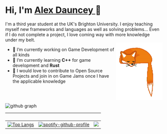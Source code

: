 
<!--
**Shylexx/Shylexx** is a ✨ _special_ ✨ repository because its `README.md` (this file) appears on your GitHub profile.

Here are some ideas to get you started:

- 🔭 I’m currently working on ...
- 🌱 I’m currently learning ...
- 👯 I’m looking to collaborate on ...
- 🤔 I’m looking for help with ...
- 💬 Ask me about ...
- 📫 How to reach me: ...
- 😄 Pronouns: ...
- ⚡ Fun fact: ...
-->

<h1>Hi, I'm <a  href="https://github.com/Shylexx/">Alex Dauncey </a> 👋 </h1>

I'm a third year student at the UK's Brighton University. I enjoy teaching myself new frameworks and languages as well as solving problems... Even if I do not complete a project, I love coming way with more knowledge under my belt. <br>
<img src="foxwag-nobg-cropped.gif" width="150" height="185" align="right">

- 🔭 I’m currently working on Game Development of all kinds
- 🌱 I’m currently learning **C++** for game development and **Rust**
- 💬 I would love to contribute to Open Source Projects and join in on Game Jams once I have the applicable knowledge

<br>

<br>

![github graph](https://activity-graph.herokuapp.com/graph?username=shylexx&theme=react-dark)

&nbsp;             |  &nbsp; | &nbsp;
:-------------------------:|:----------------------------------------------------:|:-------------:
[![Top Langs](https://github-readme-stats.vercel.app/api/top-langs/?username=Shylexx&theme=dark)](https://github.com/Shylexx/)  |  [![spotify-github-profile](https://spotify-github-profile.vercel.app/api/view?uid=21hs7w4szqul5yoyestomcd7y&cover_image=true&theme=default&bar_color=53b14f&bar_color_cover=false)](https://spotify-github-profile.vercel.app/api/view?uid=21hs7w4szqul5yoyestomcd7y&redirect=true) | <img src = "https://github-readme-stats.vercel.app/api?username=shylexx&show_icons=true&theme=dark" width = 500>
  


